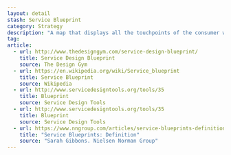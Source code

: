 ```yaml
---
layout: detail
stash: Service Blueprint
category: Strategy
description: "A map that displays all the touchpoints of the consumer with your brand, as well as the key internal processes involved in it. Useful to visualize the path followed by consumers across multiple channels and how you could improve the flow."
tag:
article:
  - url: http://www.thedesigngym.com/service-design-blueprint/
    title: Service Design Blueprint
    source: The Design Gym
  - url: https://en.wikipedia.org/wiki/Service_blueprint
    title: Service Blueprint
    source: Wikipedia
  - url: http://www.servicedesigntools.org/tools/35
    title: Blueprint
    source: Service Design Tools
  - url: http://www.servicedesigntools.org/tools/35
    title: Blueprint
    source: Service Design Tools
  - url: https://www.nngroup.com/articles/service-blueprints-definition/
    title: "Service Blueprints: Definition"
    source: "Sarah Gibbons. Nielsen Norman Group"
---
```

